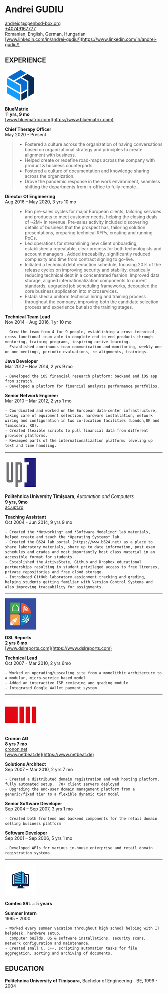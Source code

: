 
[comment]: # (Linebreakes are double spaces)

# Andrei GUDIU
[andreig@openbsd-box.org](mailto:andreig@openbsd-box.org)  
[+40749167777](tel:+40749167777)  
Romanian, English, German, Hungarian  
[www.linkedin.com/in/andrei-gudiu/](https://www.linkedin.com/in/andrei-gudiu/)


## EXPERIENCE


![BlueMatrix Logo](/images/logos/bm.png)


**BlueMatrix**  
11 **yrs, 9 mo**  
[www.bluematrix.com](https://www.bluematrix.com)


**Chief Therapy Officer**  
May 2020 - Present
    
> - Fostered a culture across the organization of having conversations based on organizational 
> strategy and principles to create alignment with business.
> - Helped create or redefine road-maps across the company with product & business counterparts.
> - Fostered a culture of documentation and knowledge sharing across the organization.
> - Drove the pandemic response in the work environment, seamless shifting the departments
>  from in-office to fully remote .


**Director Of Engineering**  
Aug 2016 – May 2020, 3 yrs 10 mo
    
> - Ran pre-sales cycles for major European clients, tailoring services and products to meet customer needs,
>  helping the closing deals of ~2M+ in revenue. Pre-sales activity included discovering details of business
>   that the prospect has, tailoring solution presentations, preparing technical RFPs, creating and running PoCs.
> - Led operations for streamlining new client onboarding, established a repeatable, clear process for both
>  technologists and account managers . Added traceability, significantly reduced complexity and time from
>   contract signing to go-live. 
> - Initiated a technical debt reduction schedule, focusing 20% of the release cycles on improving security
>  and stability,  drastically reducing technical debt in a concentrated fashion. Improved data storage,
>   aligned internationalization components to current standards, upgraded job scheduling frameworks, decoupled the core business application into microservices.
> - Established a uniform technical hiring and training process throughout the company, improving both
>  the candidate selection process and experience but also the training stages.


**Technical Team Lead**  
Nov 2014 – Aug 2016, 1 yr 10 mo
    
    - Grew the team from 4 for 9 people, establishing a cross-technical, cross-functional team able to complete end to end products through mentoring, training programs, inspiring active learning.
    - Established continuous team communication and monitoring, weekly one on one meetings, periodic evaluations, re-alignments, trainings. 


**Java Developer**  
Mar 2012 – Nov 2014, 2 yrs 9 mo
    
    - Developed the iOS financial research platform: backend and iOS app from scratch.
    - Developed a platform for financial analysts performance portfolios.
    
**Senior Network Engineer**  
Mar 2010 – Mar 2012, 2 yrs 1 mo
    
    - Coordinated and worked on the European data-center infrastructure, taking care of equipment selection, hardware installation, network wiring and configuration in two co-location facilities (London,UK and Timisoara, RO).
    - Created flexible scripts to pull financial data from different provider platforms. 
    - Revamped parts of the internationalization platform: leveling up text and time handling. 

---

![Politehnica University logo](/images/logos/upt.png)

**Politehnica University Timișoara**,
*Automation and Computers*  
**9 yrs, 9mo**  
[ac.upt.ro](https://ac.upt.ro)


**Teaching Assistant**  
Oct 2004 - Jun 2014, 9 yrs 9 mo

    - Created the *Networking* and *Software Modeling* lab materials, helped create and teach the *Operating Systems* lab.
    - Created the B624 lab portal (https://www.b624.net) as a place to share laboratory materials, share up to date information, post exam schedules and grades and most importantly host class material in an accessible format for students. 
    - Established the ActiveState, Github and Dropbox educational partnerships resulting in student privileged access to free licenses, private repositories and free cloud storage.
    - Introduced GitHub laboratory assignment tracking and grading, helping students getting familiar with Version Control Systems and also improving traceability for assignments. 

---

![DSL Reports logo](/images/logos/dsl.png)

**DSL Reports**   
**2 yrs 6 mo**  
[www.dslreports.com](https://www.dslreports.com)


**Technical Lead**  
Oct 2007 - Mar 2010, 2 yrs 6mo
    
    - Worked on upgrading/upscaling site from a monolithic architecture to a modular, micro-service based model
    - Added an interactive ISP reviewing and grading module
    - Integrated Google Wallet payment system

---

![Cronon AG logo](/images/logos/cronon.png)

**Cronon AG**  
**8 yrs 7 mo**  
[cronon.net](https://cronon.net)  
[www.netbeat.de](https://www.netbeat.de)

 
**Solutions Architect**  
Sep 2007 – Mar 2010, 2 yrs 7 mo
    
    - Created a distributed domain registration and web hosting platform, fully automated setup,  70+ client servers deployed
    - Upgrading the end-user domain management platform from a generic/fixed tier to a flexible dynamic tier model
    
**Senior Software Developer**  
Sep 2004 – Sep 2007, 3 yrs 1 mo
    
    - Created both frontend and backend components for the retail domain selling business platform
    
**Software Developer**  
Sep 2001 – Sep 2006, 5 yrs 1 mo
    
    - Developed APIs for various in-house enterprise and retail domain registration systems
    
---

![Comtec SRL generic logo](/images/logos/comtec.png)


**Comtec SRL**
~ 5 **years**

**Summer Intern**  
1995 – 2000
    
    - Worked every summer vacation throughout high school helping with IT helpdesk, hardware setup,  
      computer builds, OS & software installations, security scans, network configuration and maintenance.
    - Created small C, C++, scripting automation tasks for file aggregation, sorting and archiving of documents.


## EDUCATION

**Politehnica University of Timișoara,** Bachelor of Engineering - BE, 1999 - 2004


